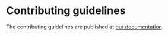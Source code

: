 # Contributing guidelines

The contributing guidelines are published at [our documentation](https://xrtist.readthedocs.io/en/latest/contributing.html)

